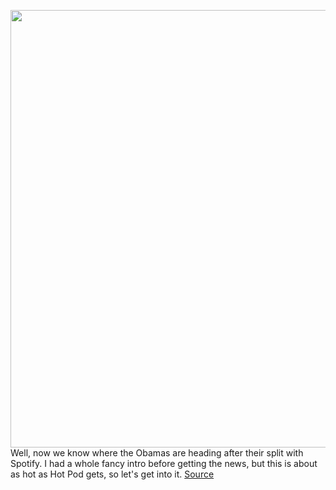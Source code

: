 <img src='https://cdn.vox-cdn.com/thumbor/jZ15RkXCr17wwlzA_TBGwsT7eVs=/0x0:8256x5504/1200x800/filters:focal(3622x1942:4942x3262)/cdn.vox-cdn.com/uploads/chorus_image/image/71000869/1241221805.5.jpg' width='700px' /><br/>
Well, now we know where the Obamas are heading after their split with Spotify. I had a whole fancy intro before getting the news, but this is about as hot as Hot Pod gets, so let's get into it.
<a href='https://www.theverge.com/2022/6/21/23177298/obamas-audible-amazon-spotify'> Source <a/>